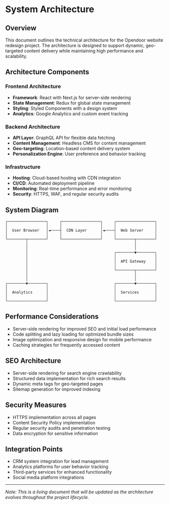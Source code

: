 # System Architecture

## Overview

This document outlines the technical architecture for the Opendoor website redesign project. The architecture is designed to support dynamic, geo-targeted content delivery while maintaining high performance and scalability.

## Architecture Components

### Frontend Architecture

- **Framework**: React with Next.js for server-side rendering
- **State Management**: Redux for global state management
- **Styling**: Styled Components with a design system
- **Analytics**: Google Analytics and custom event tracking

### Backend Architecture

- **API Layer**: GraphQL API for flexible data fetching
- **Content Management**: Headless CMS for content management
- **Geo-targeting**: Location-based content delivery system
- **Personalization Engine**: User preference and behavior tracking

### Infrastructure

- **Hosting**: Cloud-based hosting with CDN integration
- **CI/CD**: Automated deployment pipeline
- **Monitoring**: Real-time performance and error monitoring
- **Security**: HTTPS, WAF, and regular security audits

## System Diagram

```ascii
┌─────────────────┐     ┌─────────────────┐     ┌─────────────────┐
│                 │     │                 │     │                 │
│  User Browser   │◄────┤  CDN Layer      │◄────┤  Web Server     │
│                 │     │                 │     │                 │
└────────┬────────┘     └─────────────────┘     └────────┬────────┘
         │                                               │
         │                                               │
         │                                      ┌────────▼────────┐
         │                                      │                 │
         │                                      │  API Gateway    │
         │                                      │                 │
         │                                      └────────┬────────┘
         │                                               │
         │                                               │
┌────────▼────────┐                             ┌────────▼────────┐
│                 │                             │                 │
│  Analytics      │                             │  Services       │
│                 │                             │                 │
└─────────────────┘                             └─────────────────┘
```

## Performance Considerations

- Server-side rendering for improved SEO and initial load performance
- Code splitting and lazy loading for optimized bundle sizes
- Image optimization and responsive design for mobile performance
- Caching strategies for frequently accessed content

## SEO Architecture

- Server-side rendering for search engine crawlability
- Structured data implementation for rich search results
- Dynamic meta tags for geo-targeted pages
- Sitemap generation for improved indexing

## Security Measures

- HTTPS implementation across all pages
- Content Security Policy implementation
- Regular security audits and penetration testing
- Data encryption for sensitive information

## Integration Points

- CRM system integration for lead management
- Analytics platforms for user behavior tracking
- Third-party services for enhanced functionality
- Social media platform integrations

---

*Note: This is a living document that will be updated as the architecture evolves throughout the project lifecycle.*

<!-- DeepWiki Tags: architecture, technical, infrastructure, performance, security -->
